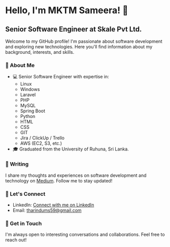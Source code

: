 # Hello, I'm MKTM Sameera! 👋
## Senior Software Engineer at Skale Pvt Ltd.

Welcome to my GitHub profile! I'm passionate about software development and exploring new technologies. Here you'll find information about my background, interests, and skills.

### 🌟 About Me
- 💻 Senior Software Engineer with expertise in:
  - Linux
  - Windows
  - Laravel
  - PHP
  - MySQL
  - Spring Boot
  - Python
  - HTML
  - CSS
  - GIT
  - Jira / ClickUp / Trello
  - AWS (EC2, S3, etc.)
- 🎓 Graduated from the University of Ruhuna, Sri Lanka.

### 📝 Writing
I share my thoughts and experiences on software development and technology on [Medium](https://mktmsameera.medium.com). Follow me to stay updated!

### 🌱 Let's Connect
- LinkedIn: [Connect with me on LinkedIn](https://lk.linkedin.com/in/mktmsameera)
- Email: [tharindums59@gmail.com](tharindums59@gmail.com)

### 💬 Get in Touch
I'm always open to interesting conversations and collaborations. Feel free to reach out!

